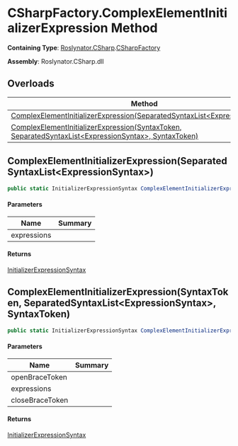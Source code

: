 # CSharpFactory\.ComplexElementInitializerExpression Method

**Containing Type**: [Roslynator.CSharp](../../README.md)\.[CSharpFactory](../README.md)

**Assembly**: Roslynator\.CSharp\.dll

## Overloads

| Method | Summary |
| ------ | ------- |
| [ComplexElementInitializerExpression(SeparatedSyntaxList\<ExpressionSyntax>)](#Roslynator_CSharp_CSharpFactory_ComplexElementInitializerExpression_Microsoft_CodeAnalysis_SeparatedSyntaxList_Microsoft_CodeAnalysis_CSharp_Syntax_ExpressionSyntax__) | |
| [ComplexElementInitializerExpression(SyntaxToken, SeparatedSyntaxList\<ExpressionSyntax>, SyntaxToken)](#Roslynator_CSharp_CSharpFactory_ComplexElementInitializerExpression_Microsoft_CodeAnalysis_SyntaxToken_Microsoft_CodeAnalysis_SeparatedSyntaxList_Microsoft_CodeAnalysis_CSharp_Syntax_ExpressionSyntax__Microsoft_CodeAnalysis_SyntaxToken_) | |

## ComplexElementInitializerExpression\(SeparatedSyntaxList\<ExpressionSyntax>\)<a name="Roslynator_CSharp_CSharpFactory_ComplexElementInitializerExpression_Microsoft_CodeAnalysis_SeparatedSyntaxList_Microsoft_CodeAnalysis_CSharp_Syntax_ExpressionSyntax__"></a>

```csharp
public static InitializerExpressionSyntax ComplexElementInitializerExpression(SeparatedSyntaxList<ExpressionSyntax> expressions = default(SeparatedSyntaxList<ExpressionSyntax>))
```

#### Parameters

| Name | Summary |
| ---- | ------- |
| expressions | |

#### Returns

[InitializerExpressionSyntax](https://docs.microsoft.com/en-us/dotnet/api/microsoft.codeanalysis.csharp.syntax.initializerexpressionsyntax)

## ComplexElementInitializerExpression\(SyntaxToken, SeparatedSyntaxList\<ExpressionSyntax>, SyntaxToken\)<a name="Roslynator_CSharp_CSharpFactory_ComplexElementInitializerExpression_Microsoft_CodeAnalysis_SyntaxToken_Microsoft_CodeAnalysis_SeparatedSyntaxList_Microsoft_CodeAnalysis_CSharp_Syntax_ExpressionSyntax__Microsoft_CodeAnalysis_SyntaxToken_"></a>

```csharp
public static InitializerExpressionSyntax ComplexElementInitializerExpression(SyntaxToken openBraceToken, SeparatedSyntaxList<ExpressionSyntax> expressions, SyntaxToken closeBraceToken)
```

#### Parameters

| Name | Summary |
| ---- | ------- |
| openBraceToken | |
| expressions | |
| closeBraceToken | |

#### Returns

[InitializerExpressionSyntax](https://docs.microsoft.com/en-us/dotnet/api/microsoft.codeanalysis.csharp.syntax.initializerexpressionsyntax)

